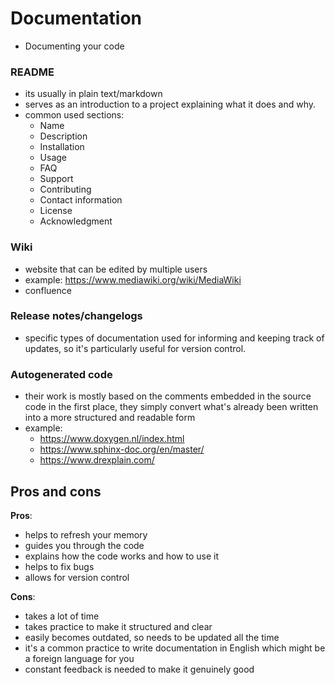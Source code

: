
# Documentation

- Documenting your code 


### README

- its usually in plain text/markdown
- serves as an introduction to a project explaining what it does and why.
- common used sections:
  - Name
  - Description
  - Installation
  - Usage
  - FAQ
  - Support
  - Contributing
  - Contact information
  - License
  - Acknowledgment

### Wiki

- website that can be edited by multiple users
- example: https://www.mediawiki.org/wiki/MediaWiki
- confluence

### Release notes/changelogs

- specific types of documentation used for informing and keeping track of updates, so it's particularly useful for version control. 

### Autogenerated code

- their work is mostly based on the comments embedded in the source code in the first place, they simply convert what's already been written into a more structured and readable form
- example:
  - https://www.doxygen.nl/index.html
  - https://www.sphinx-doc.org/en/master/
  - https://www.drexplain.com/

## Pros and cons

**Pros**:
- helps to refresh your memory
- guides you through the code
- explains how the code works and how to use it
- helps to fix bugs
- allows for version control


**Cons**:
- takes a lot of time
- takes practice to make it structured and clear
- easily becomes outdated, so needs to be updated all the time
- it's a common practice to write documentation in English which might be a foreign language for you
- constant feedback is needed to make it genuinely good
